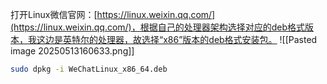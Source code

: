 打开Linux微信官网：[https://linux.weixin.qq.com/](https://linux.weixin.qq.com/)，根据自己的处理器架构选择对应的deb格式版本，我这边是英特尔的处理器，故选择“x86”版本的deb格式安装包。
![[Pasted image 20250513160633.png]]

```bash
sudo dpkg -i WeChatLinux_x86_64.deb
```

